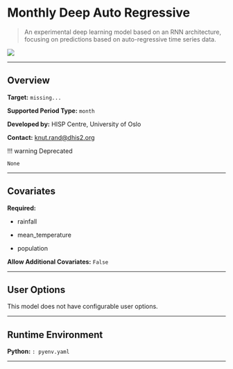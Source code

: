 
# Monthly Deep Auto Regressive

> An experimental deep learning model based on an RNN architecture, focusing on predictions based on auto-regressive time series data.

<img src="https://landportal.org/sites/default/files/2024-03/university_of_oslo_logo.png">

---

## Overview
  
**Target:** `missing...`

**Supported Period Type:** `month`

**Developed by:** HISP Centre, University of Oslo

**Contact:** [knut.rand@dhis2.org](mailto:knut.rand@dhis2.org)

!!! warning Deprecated

    None

---

## Covariates

**Required:**

- rainfall

- mean_temperature

- population

**Allow Additional Covariates:** `False`

---

## User Options

This model does not have configurable user options.

---

## Runtime Environment

**Python:** `: pyenv.yaml`


---
